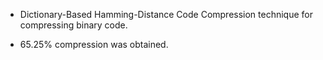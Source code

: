 
- Dictionary-Based Hamming-Distance Code Compression technique for compressing binary code. 

- 65.25% compression was obtained. 
